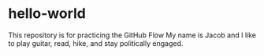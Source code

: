 # hello-world
This repository is for practicing the GitHub Flow
My name is Jacob and I like to play guitar, read, hike, and stay politically engaged.
